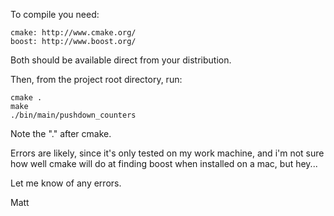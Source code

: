 
To compile you need:

    cmake: http://www.cmake.org/
    boost: http://www.boost.org/

Both should be available direct from your distribution.

Then, from the project root directory, run:

    cmake .
    make
    ./bin/main/pushdown_counters

Note the "." after cmake.

Errors are likely, since it's only tested on my work machine, and i'm not sure
how well cmake will do at finding boost when installed on a mac, but hey...

Let me know of any errors.

Matt

